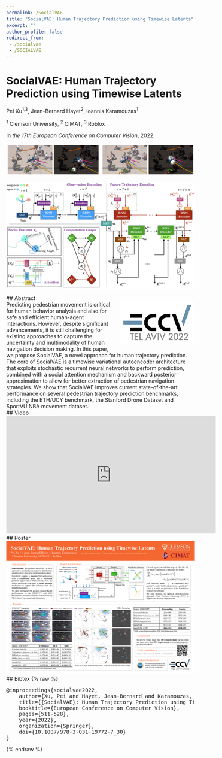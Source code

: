 ```yaml
---
permalink: /SocialVAE
title: "SocialVAE: Human Trajectory Prediction using Timewise Latents"
excerpt: ""
author_profile: false
redirect_from: 
 - /socialvae
 - /SOCIALVAE
--- 
```


<style>
    article.page {width:100%}
</style>


# SocialVAE: Human Trajectory Prediction using Timewise Latents

<p class="author">
<span>Pei Xu<sup>1,3</sup></span>,
<span>Jean-Bernard Hayet<sup>2</sup></span>,
<span>Ioannis Karamouzas<sup>1</sup></span>
</p>

<p class="affiliation">
<span><sup>1</sup> Clemson University</span>,
<span><sup>2</sup> CIMAT</span>,
<span><sup>3</sup> Roblox</span>
</p>

In _the 17th European Conference on Computer Vision_, 2022.

<div class="m10"></div>
<div class="teaser">
<p><img src="projects/SocialVAE/teaser.png" /></p>
<div class="m10"></div>
<p><img src="projects/SocialVAE/overview.png" /></p>
</div>

<div class="m10"></div>
## Abstract
<div class="abstract">
<img src="projects/SocialVAE/ECCV-logo3.png" style="width:200px;float:right;max-width:100%;padding:0 0 10px 20px" />
Predicting pedestrian movement is critical for human behavior analysis and also for safe and efficient human-agent interactions. However, despite significant advancements, it is still challenging for existing approaches to capture the uncertainty and multimodality of human navigation decision making. In this paper, we propose SocialVAE, a novel approach for human trajectory prediction. The core of SocialVAE is a timewise variational autoencoder architecture that exploits stochastic recurrent neural networks to perform prediction, combined with a social attention mechanism and backward posterior approximation to allow for better extraction of pedestrian navigation strategies. We show that SocialVAE improves current state-of-the-art performance on several pedestrian trajectory prediction benchmarks, including the ETH/UCY benchmark, the Stanford Drone Dataset and SportVU NBA movement dataset.
</div>


<div class="m10"></div>
<a href="https://arxiv.org/abs/2203.08207" class="paper-link" title="Paper"></a>
<a href="https://github.com/xupei0610/SocialVAE" class="code-link" title="Code"></a>


<div class="m10"></div>
## Video
<div style="max-width:560px">
<iframe width="560" height="315" src="https://www.youtube.com/embed/nXrreTmXktM?si=c66LWojq8FxsGBDN" frameborder="0" allow="accelerometer; autoplay; clipboard-write; encrypted-media; gyroscope; picture-in-picture; web-share" allowfullscreen></iframe>
</div>

<div class="m10"></div>
## Poster
<a href="projects/SocialVAE/poster.pdf"><img src="projects/SocialVAE/poster.png" style="max-width:100%"></a>



<div class="m10"></div>
## Bibtex
{% raw %}<pre class="bibtex">
@inproceedings{socialvae2022,
    author={Xu, Pei and Hayet, Jean-Bernard and Karamouzas, Ioannis},
    title={{SocialVAE}: Human Trajectory Prediction using Timewise Latents},
    booktitle={European Conference on Computer Vision},
    pages={511-528},
    year={2022},
    organization={Springer},
    doi={10.1007/978-3-031-19772-7_30}
}
</pre>{% endraw %}
